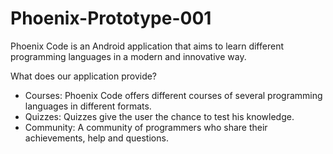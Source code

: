 # Phoenix-Prototype-001
Phoenix Code is an Android application that aims to learn different programming languages in a modern and innovative way.

What does our application provide?
- Courses: Phoenix Code offers different courses of several programming languages in different formats.
- Quizzes: Quizzes give the user the chance to test his knowledge.
- Community: A community of programmers who share their achievements, help and questions.

